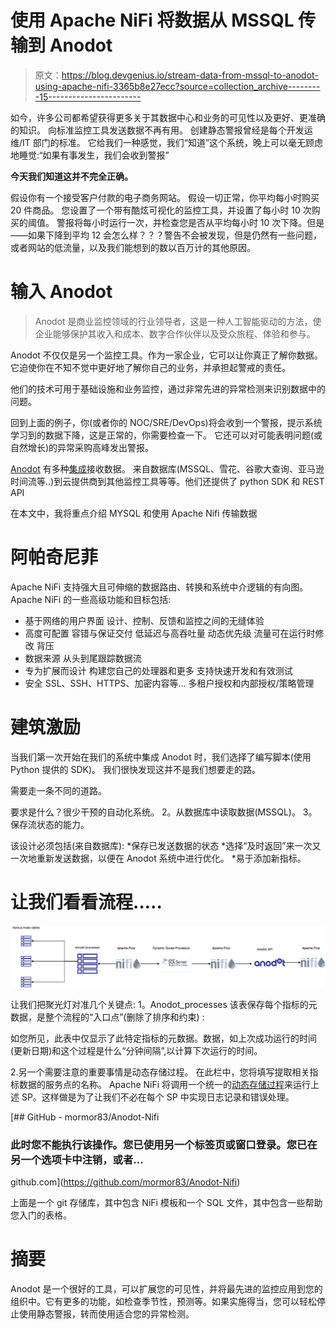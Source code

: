 # 使用 Apache NiFi 将数据从 MSSQL 传输到 Anodot

> 原文：<https://blog.devgenius.io/stream-data-from-mssql-to-anodot-using-apache-nifi-3365b8e27ecc?source=collection_archive---------15----------------------->

如今，许多公司都希望获得更多关于其数据中心和业务的可见性以及更好、更准确的知识。
向标准监控工具发送数据不再有用。
创建静态警报曾经是每个开发运维/IT 部门的标准。
它给我们一种感觉，我们“知道”这个系统，晚上可以毫无顾虑地睡觉:“如果有事发生，我们会收到警报”

**今天我们知道这并不完全正确。**

假设你有一个接受客户付款的电子商务网站。
假设一切正常，你平均每小时购买 20 件商品。
您设置了一个带有酷炫可视化的监控工具，并设置了每小时 10 次购买的阈值。
警报将每小时运行一次，并检查您是否从平均每小时 10 次下降。但是——如果下降到平均 12 会怎么样？？？警告不会被发现，但是仍然有一些问题，或者网站的低流量，以及我们能想到的数以百万计的其他原因。

# 输入 Anodot

> Anodot 是商业监控领域的行业领导者，这是一种人工智能驱动的方法，使企业能够保护其收入和成本、数字合作伙伴以及受众旅程、体验和参与。

Anodot 不仅仅是另一个监控工具。作为一家企业，它可以让你真正了解你数据。它迫使你在不知不觉中更好地了解你自己的业务，并承担起警戒的责任。

他们的技术可用于基础设施和业务监控，通过非常先进的异常检测来识别数据中的问题。

回到上面的例子，你(或者你的 NOC/SRE/DevOps)将会收到一个警报，提示系统学习到的数据下降，这是正常的，你需要检查一下。
它还可以对可能表明问题(或自然增长)的异常采购高峰发出警报。

[Anodot](https://www.anodot.com/) 有多种[集成](https://www.anodot.com/integrations/)接收数据。
来自数据库(MSSQL、雪花、谷歌大查询、亚马逊时间流等..)到云提供商到其他监控工具等等。他们还提供了 python SDK 和 REST API

在本文中，我将重点介绍 MYSQL 和使用 Apache Nifi 传输数据

# 阿帕奇尼菲

Apache NiFi 支持强大且可伸缩的数据路由、转换和系统中介逻辑的有向图。Apache NiFi 的一些高级功能和目标包括:

*   基于网络的用户界面
    设计、控制、反馈和监控之间的无缝体验
*   高度可配置
    容错与保证交付
    低延迟与高吞吐量
    动态优先级
    流量可在运行时修改
    背压
*   数据来源
    从头到尾跟踪数据流
*   专为扩展而设计
    构建您自己的处理器和更多
    支持快速开发和有效测试
*   安全
    SSL、SSH、HTTPS、加密内容等...
    多租户授权和内部授权/策略管理

# 建筑激励

当我们第一次开始在我们的系统中集成 Anodot 时，我们选择了编写脚本(使用 Python 提供的 SDK)。
我们很快发现这并不是我们想要走的路。

需要走一条不同的道路。

要求是什么？很少干预的自动化系统。
2。从数据库中读取数据(MSSQL)。
3。保存流状态的能力。

该设计必须包括(来自数据库):
*保存已发送数据的状态
*选择“及时返回”来一次又一次地重新发送数据，以便在 Anodot 系统中进行优化。
*易于添加新指标。

# 让我们看看流程…..

![](img/573e383ba6a4fb8ff8da5b729bd6d688.png)

让我们把聚光灯对准几个关键点:
1。Anodot_processes
该表保存每个指标的元数据，是整个流程的“入口点”(删除了排序和约束) :

如您所见，此表中仅显示了此特定指标的元数据。数据，如上次成功运行的时间(更新日期)和这个过程是什么“分钟间隔”,以计算下次运行的时间。

2.另一个需要注意的重要事情是动态存储过程。
在此栏中，您将填写提取相关指标数据的服务点的名称。
Apache NiFi 将调用一个统一的[动态存储过程](https://www.sqlservertutorial.net/sql-server-stored-procedures/sql-server-dynamic-sql/)来运行上述 SP。这样做是为了让我们不必在每个 SP 中实现日志记录和错误处理。

[](https://github.com/mormor83/Anodot-Nifi) [## GitHub - mormor83/Anodot-Nifi

### 此时您不能执行该操作。您已使用另一个标签页或窗口登录。您已在另一个选项卡中注销，或者…

github.com](https://github.com/mormor83/Anodot-Nifi) 

上面是一个 git 存储库，其中包含 NiFi 模板和一个 SQL 文件，其中包含一些帮助您入门的表格。

# 摘要

Anodot 是一个很好的工具，可以扩展您的可见性，并将最先进的监控应用到您的组织中。它有更多的功能，如检查季节性，预测等。如果实施得当，您可以轻松停止使用静态警报，转而使用适合您的异常检测。
